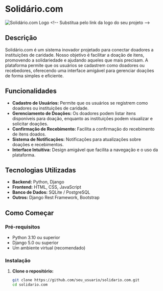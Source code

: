 # Solidário.com

![Solidário.com Logo]([https://via.placeholder.com/150](https://www.canva.com/design/DAGDtVg2D7k/JBPZSjbIb8UT0Wfz9wwnUw/edit)) <!-- Substitua pelo link da logo do seu projeto -->

## Descrição

Solidário.com é um sistema inovador projetado para conectar doadores a instituições de caridade. Nosso objetivo é facilitar a doação de itens, promovendo a solidariedade e ajudando aqueles que mais precisam. A plataforma permite que os usuários se cadastrem como doadores ou recebedores, oferecendo uma interface amigável para gerenciar doações de forma simples e eficiente.

## Funcionalidades

- **Cadastro de Usuários:** Permite que os usuários se registrem como doadores ou instituições de caridade.
- **Gerenciamento de Doações:** Os doadores podem listar itens disponíveis para doação, enquanto as instituições podem visualizar e solicitar doações.
- **Confirmação de Recebimento:** Facilita a confirmação do recebimento de itens doados.
- **Sistema de Notificações:** Notificações para atualizações sobre doações e recebimentos.
- **Interface Intuitiva:** Design amigável que facilita a navegação e o uso da plataforma.

## Tecnologias Utilizadas

- **Backend:** Python, Django
- **Frontend:** HTML, CSS, JavaScript
- **Banco de Dados:** SQLite / PostgreSQL
- **Outros:** Django Rest Framework, Bootstrap

## Como Começar

### Pré-requisitos

- Python 3.10 ou superior
- Django 5.0 ou superior
- Um ambiente virtual (recomendado)

### Instalação

1. **Clone o repositório:**

   ```bash
   git clone https://github.com/seu_usuario/solidario.com.git
   cd solidario.com
